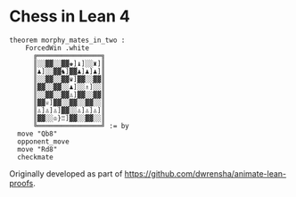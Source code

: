 # Chess in Lean 4

```lean
theorem morphy_mates_in_two :
    ForcedWin .white
      ╔════════════════╗
      ║░░▓▓░░▓▓♚]♝]░░♜]║
      ║♟]░░▓▓♞]▓▓♟]♟]♟]║
      ║░░▓▓░░▓▓♛]▓▓░░▓▓║
      ║▓▓░░▓▓░░♟]░░♗]░░║
      ║░░▓▓░░▓▓♙]▓▓░░▓▓║
      ║▓▓♕]▓▓░░▓▓░░▓▓░░║
      ║♙]♙]♙]▓▓░░♙]♙]♙]║
      ║▓▓░░♔}♖]▓▓░░▓▓░░║
      ╚════════════════╝ := by
  move "Qb8"
  opponent_move
  move "Rd8"
  checkmate
```

Originally developed as part of https://github.com/dwrensha/animate-lean-proofs.

